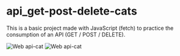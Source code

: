 # api_get-post-delete-cats

This is a basic project made with JavaScript (fetch) to practice the consumption of an API (GET / POST / DELETE).

![Web api-cat](https://i.postimg.cc/9Mq0V2Vh/mobile.png)
![Web api-cat](https://i.postimg.cc/qvzdWLpf/mobile-fav.png)
